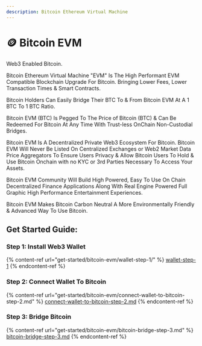 ```yaml
---
description: Bitcoin Ethereum Virtual Machine
---
```


# 🪙 Bitcoin EVM

Web3 Enabled Bitcoin.&#x20;

Bitcoin Ethereum Virtual Machine "EVM" Is The High Performant EVM Compatible Blockchain Upgrade For Bitcoin. Bringing Lower Fees, Lower Transaction Times & Smart Contracts.&#x20;

Bitcoin Holders Can Easily Bridge Their BTC To & From Bitcoin EVM At A 1 BTC To 1 BTC Ratio.&#x20;

Bitcoin EVM (BTC) Is Pegged To The Price of Bitcoin (BTC) & Can Be Redeemed For Bitcoin At Any Time With Trust-less OnChain Non-Custodial Bridges.

Bitcoin EVM Is A Decentralized Private Web3 Ecosystem For Bitcoin. Bitcoin EVM Will Never Be Listed On Centralized Exchanges or Web2 Market Data Price Aggregators To Ensure Users Privacy & Allow Bitcoin Users To Hold & Use Bitcoin Onchain with no KYC or 3rd Parties Necessary To Access Your Assets.&#x20;

Bitcoin EVM Community Will Build High Powered, Easy To Use On Chain Decentralized Finance Applications Along With Real Engine Powered Full Graphic High Performance Entertainment Experiences.&#x20;

Bitcoin EVM Makes Bitcoin Carbon Neutral A More Environmentally Friendly & Advanced Way To Use Bitcoin.&#x20;

## Get Started Guide:

### Step 1: Install Web3 Wallet

{% content-ref url="get-started/bitcoin-evm/wallet-step-1/" %}
[wallet-step-1](get-started/bitcoin-evm/wallet-step-1/)
{% endcontent-ref %}

### Step 2: Connect Wallet To Bitcoin

{% content-ref url="get-started/bitcoin-evm/connect-wallet-to-bitcoin-step-2.md" %}
[connect-wallet-to-bitcoin-step-2.md](get-started/bitcoin-evm/connect-wallet-to-bitcoin-step-2.md)
{% endcontent-ref %}

### Step 3: Bridge Bitcoin

{% content-ref url="get-started/bitcoin-evm/bitcoin-bridge-step-3.md" %}
[bitcoin-bridge-step-3.md](get-started/bitcoin-evm/bitcoin-bridge-step-3.md)
{% endcontent-ref %}

